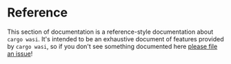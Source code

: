 # Reference

This section of documentation is a reference-style documentation about `cargo
wasi`. It's intended to be an exhaustive document of features provided by
`cargo wasi`, so if you don't see something documented here [please file an
issue](https://github.com/bytecodealliance/cargo-wasi/issues/new)!
